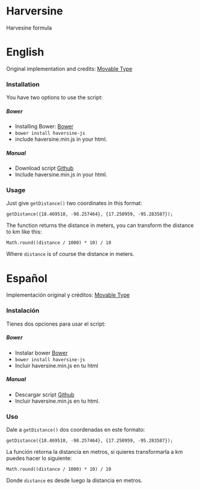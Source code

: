 # Harversine
Harvesine formula

# English
Original implementation and credits: [Movable Type](http://www.movable-type.co.uk/scripts/latlong.html) 

### Installation
You have two options to use the script:
##### Bower
- Installing Bower: [Bower](https://bower.io/)
- `bower install haversine-js`
- include haversine.min.js in your html.
##### Manual
- Download script [Github](https://github.com/p4rz1val/haversine/blob/master/src/haversine.min.js)
- Include haversine.min.js in your html.
### Usage
Just give `getDistance()` two coordinates in this format:
```
getDistance({18.469510, -98.257464}, {17.250959, -95.283587});
```
The function returns the distance in meters, you can transform the distance to km like this:
```
Math.round((distance / 1000) * 10) / 10
```
Where `distance` is of course the distance in meters.


# Español
Implementación original y créditos: [Movable Type](http://www.movable-type.co.uk/scripts/latlong.html) 
### Instalación
Tienes dos opciones para usar el script:
##### Bower
- Instalar bower [Bower](https://bower.io/)
- `bower install haversine-js`
- Incluir haversine.min.js en tu html

##### Manual
- Descargar script [Github](https://github.com/p4rz1val/haversine/blob/master/src/haversine.min.js)
- Incluir haversine.min.js en tu html.

### Uso
Dale a `getDistance()` dos coordenadas en este formato:
```
getDistance({18.469510, -98.257464}, {17.250959, -95.283587});
```
La función retorna la distancia en metros, si quieres transformarla a km puedes hacer lo siguiente:
```
Math.round((distance / 1000) * 10) / 10
```
Donde `distance` es desde luego la distancia en metros.
